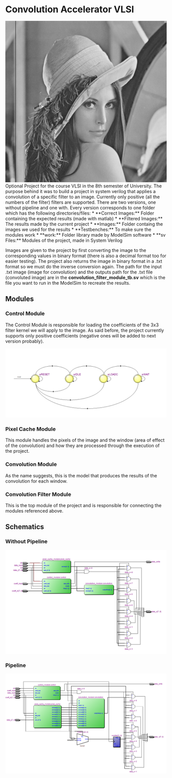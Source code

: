 # Convolution Accelerator VLSI
<div align="center"><img src="filter_example.gif"></div>
Optional Project for the course VLSI in the 8th semester of University. The purpose behind it was to build a project in system verilog that applies a convolution of a specific filter to an image. Currently only positive (all the numbers of the filter) filters are supported. There are two versions, one without pipeline and one with. 
Every version corresponds to one folder which has the following directories/files:
* **Correct Images:** Folder containing the expected results (made with matlab)
* **Filtered Images:** The results made by the current project
* **Images:** Folder containg the images we used for the results
* **Testbenches:** To make sure the modules work
* **work:** Folder library made by ModelSim software
* **sv Files:** Modules of the project, made in System Verilog

Images are given to the project by first converting the image to the corresponding values in binary format (there is also a decimal format too for easier testing). The project also returns the image in binary format in a .txt format so we must do the inverse conversion again. The path for the input .txt image (image for convolution) and the outputs path for the .txt file (convoluted image) are in the **convolution_filter_module_tb.sv** which is the file you want to run in the ModelSim to recreate the results.

## Modules ##
### Control Module ###
The Control Module is responsible for loading the coefficients of the 3x3 filter kernel we will apply to the image. As said before, the project currently supports only positive coefficients (negative ones will be added to next version probably).
<div align="center"><img src="Control_FSM.png"></div>

### Pixel Cache Module ###
This module handles the pixels of the image and the window (area of effect of the convolution) and how they are processed through the execution of the project.

### Convolution Module ###
As the name suggests, this is the model that produces the results of the convolution for each window.

### Convolution Filter Module ###
This is the top module of the project and is responsible for connecting the modules referenced above.

## Schematics ##
### Without Pipeline ###
<div align="center"><img src="Convolution_Filter_Module_No_Pipeline.png"></div>

### Pipeline ##
<div align="center"><img src="Convolution_Filter_Module_Pipeline.png"></div>
